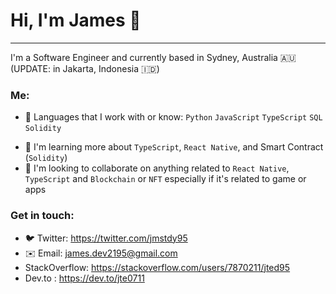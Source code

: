 # Hi, I'm James 👋
---
I'm a Software Engineer and currently based in Sydney, Australia 🇦🇺 (UPDATE: in Jakarta, Indonesia 🇮🇩)

### Me:
 - 📝 Languages that I work with or know: `Python` `JavaScript` `TypeScript` `SQL` `Solidity`
 <!-- - 🛠 Working on Crypto Portfolio App-->
 - 📕 I'm learning more about `TypeScript`, `React Native`, and Smart Contract (`Solidity`)
 - 🤝 I'm looking to collaborate on anything related to `React Native`, `TypeScript` and `Blockchain` or `NFT` especially if it's related to game or apps

### Get in touch:
 - 🐦 Twitter: https://twitter.com/jmstdy95
 - ✉️ Email: james.dev2195@gmail.com
 - StackOverflow: https://stackoverflow.com/users/7870211/jted95
 - Dev.to : https://dev.to/jte0711
<!--
**jte0711/jte0711** is a ✨ _special_ ✨ repository because its `README.md` (this file) appears on your GitHub profile.

Here are some ideas to get you started:

- 🔭 I’m currently working on ...
- 🌱 I’m currently learning ...
- 👯 I’m looking to collaborate on ...
- 🤔 I’m looking for help with ...
- 💬 Ask me about ...
- 📫 How to reach me: ...
- 😄 Pronouns: ...
- ⚡ Fun fact: ...
-->
